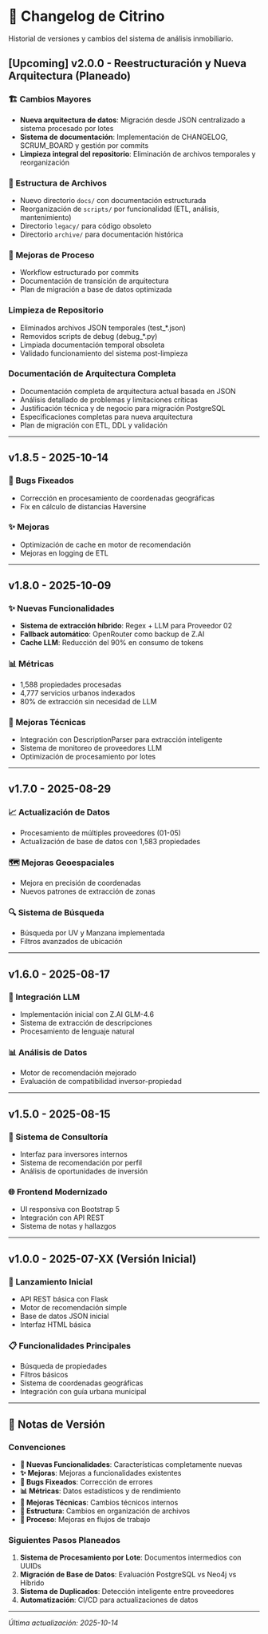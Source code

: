 # 🔄 Changelog de Citrino

Historial de versiones y cambios del sistema de análisis inmobiliario.

## [Upcoming] v2.0.0 - Reestructuración y Nueva Arquitectura (Planeado)

### 🏗️ Cambios Mayores
- **Nueva arquitectura de datos**: Migración desde JSON centralizado a sistema procesado por lotes
- **Sistema de documentación**: Implementación de CHANGELOG, SCRUM_BOARD y gestión por commits
- **Limpieza integral del repositorio**: Eliminación de archivos temporales y reorganización

### 📁 Estructura de Archivos
- Nuevo directorio `docs/` con documentación estructurada
- Reorganización de `scripts/` por funcionalidad (ETL, análisis, mantenimiento)
- Directorio `legacy/` para código obsoleto
- Directorio `archive/` para documentación histórica

### 🔄 Mejoras de Proceso
- Workflow estructurado por commits
- Documentación de transición de arquitectura
- Plan de migración a base de datos optimizada

### Limpieza de Repositorio
- Eliminados archivos JSON temporales (test_*.json)
- Removidos scripts de debug (debug_*.py)
- Limpiada documentación temporal obsoleta
- Validado funcionamiento del sistema post-limpieza

### Documentación de Arquitectura Completa
- Documentación completa de arquitectura actual basada en JSON
- Análisis detallado de problemas y limitaciones críticas
- Justificación técnica y de negocio para migración PostgreSQL
- Especificaciones completas para nueva arquitectura
- Plan de migración con ETL, DDL y validación

---

## v1.8.5 - 2025-10-14

### 🐛 Bugs Fixeados
- Corrección en procesamiento de coordenadas geográficas
- Fix en cálculo de distancias Haversine

### ✨ Mejoras
- Optimización de cache en motor de recomendación
- Mejoras en logging de ETL

---

## v1.8.0 - 2025-10-09

### ✨ Nuevas Funcionalidades
- **Sistema de extracción híbrido**: Regex + LLM para Proveedor 02
- **Fallback automático**: OpenRouter como backup de Z.AI
- **Cache LLM**: Reducción del 90% en consumo de tokens

### 📊 Métricas
- 1,588 propiedades procesadas
- 4,777 servicios urbanos indexados
- 80% de extracción sin necesidad de LLM

### 🔧 Mejoras Técnicas
- Integración con DescriptionParser para extracción inteligente
- Sistema de monitoreo de proveedores LLM
- Optimización de procesamiento por lotes

---

## v1.7.0 - 2025-08-29

### 📈 Actualización de Datos
- Procesamiento de múltiples proveedores (01-05)
- Actualización de base de datos con 1,583 propiedades

### 🗺️ Mejoras Geoespaciales
- Mejora en precisión de coordenadas
- Nuevos patrones de extracción de zonas

### 🔍 Sistema de Búsqueda
- Búsqueda por UV y Manzana implementada
- Filtros avanzados de ubicación

---

## v1.6.0 - 2025-08-17

### 🤖 Integración LLM
- Implementación inicial con Z.AI GLM-4.6
- Sistema de extracción de descripciones
- Procesamiento de lenguaje natural

### 📊 Análisis de Datos
- Motor de recomendación mejorado
- Evaluación de compatibilidad inversor-propiedad

---

## v1.5.0 - 2025-08-15

### 🏢 Sistema de Consultoría
- Interfaz para inversores internos
- Sistema de recomendación por perfil
- Análisis de oportunidades de inversión

### 🌐 Frontend Modernizado
- UI responsiva con Bootstrap 5
- Integración con API REST
- Sistema de notas y hallazgos

---

## v1.0.0 - 2025-07-XX (Versión Inicial)

### 🚀 Lanzamiento Inicial
- API REST básica con Flask
- Motor de recomendación simple
- Base de datos JSON inicial
- Interfaz HTML básica

### 📋 Funcionalidades Principales
- Búsqueda de propiedades
- Filtros básicos
- Sistema de coordenadas geográficas
- Integración con guía urbana municipal

---

## 📝 Notas de Versión

### Convenciones
- **🚀 Nuevas Funcionalidades**: Características completamente nuevas
- **✨ Mejoras**: Mejoras a funcionalidades existentes
- **🐛 Bugs Fixeados**: Corrección de errores
- **📊 Métricas**: Datos estadísticos y de rendimiento
- **🔧 Mejoras Técnicas**: Cambios técnicos internos
- **📁 Estructura**: Cambios en organización de archivos
- **🔄 Proceso**: Mejoras en flujos de trabajo

### Siguientes Pasos Planeados
1. **Sistema de Procesamiento por Lote**: Documentos intermedios con UUIDs
2. **Migración de Base de Datos**: Evaluación PostgreSQL vs Neo4j vs Híbrido
3. **Sistema de Duplicados**: Detección inteligente entre proveedores
4. **Automatización**: CI/CD para actualizaciones de datos

---

*Última actualización: 2025-10-14*